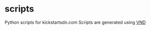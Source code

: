 # scripts
Python scripts for kickstartsdn.com
Scripts are generated using [VND](https://github.com/ramonfontes/vnd)
